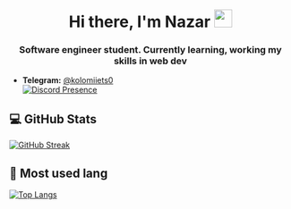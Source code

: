 <h1 align="center">Hi there, I'm Nazar
<img src="https://github.com/blackcater/blackcater/raw/main/images/Hi.gif" height="32"/></h1>
<h3 align="center">Software engineer student. Currently learning, working my skills in web dev</h3>

* <b>Telegram:</b> <a href='https://t.me/kolomiiets0'>@kolomiiets0</a> <br>
[![Discord Presence](https://lanyard.cnrad.dev/api/404990802801065985)](https://discord.com/users/404990802801065985)
<div style="text-align:center;">
  <div style="margin: 0 auto; width: 300px;">
   
  </div>
</div>

<a align='center'></a>

## 💻 GitHub Stats

[![GitHub Streak](https://streak-stats.demolab.com?user=e6lipse&theme=tokyonight&border_radius=10&date_format=M%20j%5B%2C%20Y%5D)](https://git.io/streak-stats)

## 🧬 Most used lang

[![Top Langs](https://github-readme-stats.vercel.app/api/top-langs/?username=e6lipse&layout=compact&theme=tokyonight)](https://github.com/anuraghazra/github-readme-stats)
